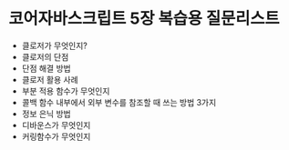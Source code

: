 # 코어자바스크립트 5장 복습용 질문리스트

- 클로저가 무엇인지?
- 클로저의 단점
- 단점 해결 방법
- 클로저 활용 사례
- 부분 적용 함수가 무엇인지
- 콜백 함수 내부에서 외부 변수를 참조할 때 쓰는 방법 3가지
- 정보 은닉 방법
- 디바운스가 무엇인지
- 커링함수가 무엇인지